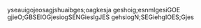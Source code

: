 yseauigojeosagjshuaibges;oagkesja
geshoig;esnmlgesiGOE
gjieO;GBSEIOGjesiogSENGieslgJES
gehsiogN;SEGiehgIOES;Gjes
